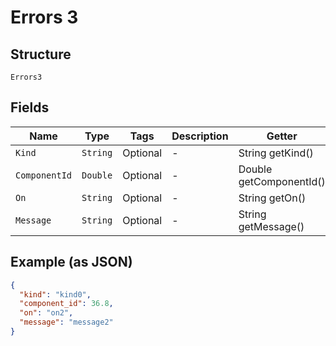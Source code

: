 
# Errors 3

## Structure

`Errors3`

## Fields

| Name | Type | Tags | Description | Getter | Setter |
|  --- | --- | --- | --- | --- | --- |
| `Kind` | `String` | Optional | - | String getKind() | setKind(String kind) |
| `ComponentId` | `Double` | Optional | - | Double getComponentId() | setComponentId(Double componentId) |
| `On` | `String` | Optional | - | String getOn() | setOn(String on) |
| `Message` | `String` | Optional | - | String getMessage() | setMessage(String message) |

## Example (as JSON)

```json
{
  "kind": "kind0",
  "component_id": 36.8,
  "on": "on2",
  "message": "message2"
}
```

